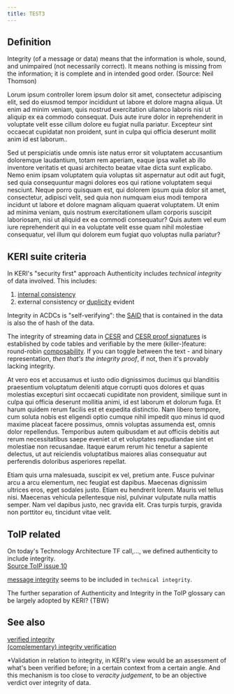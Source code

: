 ```yaml
---
title: TEST3
---
```


## Definition

<div data-level="1">

Integrity (of a message or data) means that the information is whole, sound, and unimpaired (not necessarily correct). It means nothing is missing from the information; it is complete and in intended good order. (Source: Neil Thomson)

Lorum ipsum controller lorem ipsum dolor sit amet, consectetur adipiscing elit, sed do eiusmod tempor incididunt ut labore et dolore magna aliqua. Ut enim ad minim veniam, quis nostrud exercitation ullamco laboris nisi ut aliquip ex ea commodo consequat. Duis aute irure dolor in reprehenderit in voluptate velit esse cillum dolore eu fugiat nulla pariatur. Excepteur sint occaecat cupidatat non proident, sunt in culpa qui officia deserunt mollit anim id est laborum..

Sed ut perspiciatis unde omnis iste natus error sit voluptatem accusantium doloremque laudantium, totam rem aperiam, eaque ipsa wallet ab illo inventore veritatis et quasi architecto beatae vitae dicta sunt explicabo. Nemo enim ipsam voluptatem quia voluptas sit aspernatur aut odit aut fugit, sed quia consequuntur magni dolores eos qui ratione voluptatem sequi nesciunt. Neque porro quisquam est, qui dolorem ipsum quia dolor sit amet, consectetur, adipisci velit, sed quia non numquam eius modi tempora incidunt ut labore et dolore magnam aliquam quaerat voluptatem. Ut enim ad minima veniam, quis nostrum exercitationem ullam corporis suscipit laboriosam, nisi ut aliquid ex ea commodi consequatur? Quis autem vel eum iure reprehenderit qui in ea voluptate velit esse quam nihil molestiae consequatur, vel illum qui dolorem eum fugiat quo voluptas nulla pariatur?

</div>

<div data-level="2">

## KERI suite criteria

In KERI's "security first" approach Authenticity includes _technical integrity_ of data involved. This includes:

1. [internal consistency](internal-inconsistency.md)
2. external consistency or [duplicity](duplicity.md) evident

</div>

<div data-level="1">

Integrity in ACDCs is "self-verifying": the [SAID](self-adressing-identifier.md) that is contained in the data is also the of hash of the data.

</div>

<div data-level="3">

The integrity of streaming data in [CESR](composable-event-streaming-representation.md) and [CESR proof signatures](cesr-proof-signature.md) is established by code tables and verifiable by the mere (killer-)feature: round-robin [composability](composability.md). If you can toggle between the text - and binary representation, _then that's the integrity proof_, if not, then it's provably lacking integrity.

</div>

<div data-level="2">

At vero eos et accusamus et iusto odio dignissimos ducimus qui blanditiis praesentium voluptatum deleniti atque corrupti quos dolores et quas molestias excepturi sint occaecati cupiditate non provident, similique sunt in culpa qui officia deserunt mollitia animi, id est laborum et dolorum fuga. Et harum quidem rerum facilis est et expedita distinctio. Nam libero tempore, cum soluta nobis est eligendi optio cumque nihil impedit quo minus id quod maxime placeat facere possimus, omnis voluptas assumenda est, omnis dolor repellendus. Temporibus autem quibusdam et aut officiis debitis aut rerum necessitatibus saepe eveniet ut et voluptates repudiandae sint et molestiae non recusandae. Itaque earum rerum hic tenetur a sapiente delectus, ut aut reiciendis voluptatibus maiores alias consequatur aut perferendis doloribus asperiores repellat.

</div>

<div data-level="1">

Etiam quis urna malesuada, suscipit ex vel, pretium ante. Fusce pulvinar arcu a arcu elementum, nec feugiat est dapibus. Maecenas dignissim ultrices eros, eget sodales justo. Etiam eu hendrerit lorem. Mauris vel tellus nisi. Maecenas vehicula pellentesque nisl, pulvinar vulputate nulla mattis semper. Nam vel dapibus justo, nec gravida elit. Cras turpis turpis, gravida non porttitor eu, tincidunt vitae velit.

## ToIP related

On today's Technology Architecture TF call,..., we defined authenticity to include integrity.\
[Source ToIP issue 10](https://github.com/trustoverip/TechArch/issues/10)

[message integrity](https://github.com/trustoverip/TechArch/issues/10) seems to be included in `technical integrity`.

The further separation of Authenticity and Integrity in the ToIP glossary can be largely adopted by KERI? {TBW}

## See also

[verified integrity](verified-integrity.md)\
[(complementary) integrity verification](complementary-integrity-verification.md)

\*Validation in relation to integrity, in KERI's view would be an assessment of what's been verified before; in a certain context from a certain angle. And this mechanism is too close to _veracity judgement_, to be an objective verdict over integrity of data.

</div>
